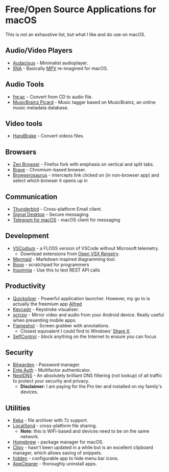# Free/Open Source Applications for macOS

This is not an exhaustive list, but what I like and do use on macOS.

## Audio/Video Players

- [Audacious](https://audacious-media-player.org/ "Audacious") - Minimalist audioplayer.
- [IINA](https://iina.io/ "IINA") - Basically [MPV](https://mpv.io/ "MPV") re-imagined for macOS.

## Audio Tools

- [fre:ac](https://www.freac.org/ "fre:ac") - Convert from CD to audio file.
- [MusicBrainz Picard](https://picard.musicbrainz.org/ "MusicBrainz Picard") - Music tagger based on MusicBrainz, an online music metadata database.

## Video tools

- [HandBrake](https://handbrake.fr/ "HandBrake") - Convert videos files.

## Browsers

- [Zen Browser](https://zen-browser.app/ "Zen Browser") - Firefox fork with emphasis on vertical and split tabs.
- [Brave](https://brave.com/ "Brave") - Chromium-based browser.
- [Browserosaurus](https://browserosaurus.com/ "Browserosaurus") - intercepts link clicked on (in non-browser app) and select which browser it opens up in

## Communication

- [Thunderbird](https://www.thunderbird.net/en-GB/ "Thunderbird") - Cross-platform Email client.
- [Signal Desktop](https://signal.org/ "Signal Desktop") - Secure messaging.
- [Telegram for macOS](https://macos.telegram.org/) - macOS client for messaging

## Development

- [VSCodium](https://vscodium.com/ "VSCodium") - a FLOSS version of VSCode without Microsoft telemetry.
  - Download extensions from [Open VSX Reigstry](https://open-vsx.org/ "Open VSX Reigstry").
- [Mermaid](https://mermaid.js.org/ "Mermaid") - Markdown inspired diagramming tool.
- [Boop](https://boop.okat.best/) - scratchpad for programmers
- [Insomnia](https://insomnia.rest/) - Use this to test REST API calls

## Productivity

- [Quicksilver](https://qsapp.com/) - Powerful application launcher. However, my go to is actually the freemium app [Alfred](https://www.alfredapp.com/)
- [Keycastr](https://github.com/keycastr/keycastr) - Keystroke visualiser.
- [scrcpy](https://github.com/Genymobile/scrcpy "scrcpy") - Mirror video and audio from your Android device. Really useful when presenting mobile apps.
- [Flameshot](https://flameshot.org/) - Screen grabber with annotations.
  - Closest equivalent I could find to Windows' [Share X](https://getsharex.com/ "Share X").
- [SelfControl](https://selfcontrolapp.com/) - block anything on the Internet to ensure you can focus

## Security

- [Bitwarden](https://bitwarden.com/ "Bitwarden") - Password manager.
- [Ente Auth](https://ente.io/auth/ "Ente Auth") - Multifactor authenticator.
- [NextDNS](https://nextdns.io/ "NextDNS") - An absolutely brilliant DNS filtering (not lookup) of all traffic to protect your security and privacy.
  - **Disclaimer**: I am paying for the Pro tier and installed on my family's devices.

## Utilities

- [Keka](https://www.keka.io/ "Keka") - file archiver with 7z support.
- [LocalSend](https://localsend.org/ "LocalSend") - cross-platform file sharing.
  - **Note:** this is WiFi-based and devices need to be on the same network.
- [Homebrew](https://brew.sh/ "Homebrew") - package manager for macOS.
- [Clipy](https://clipy-app.com/ "Clipy") - hasn't been updated in a while but is an excellent clipboard manager, which allows saving of snippets.
- [hidden](https://github.com/dwarvesf/hidden "hidden") - configurable app to hide menu bar icons.
- [AppCleaner](https://freemacsoft.net/appcleaner/) - thoroughly uninstall apps.
